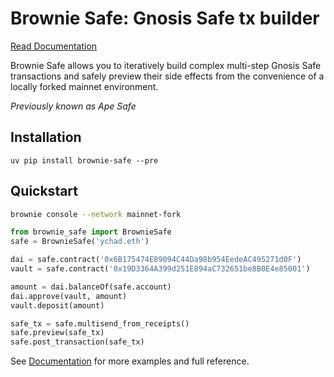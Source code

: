 # Brownie Safe: Gnosis Safe tx builder

[Read Documentation](https://safe.ape.tax/)

Brownie Safe allows you to iteratively build complex multi-step Gnosis Safe transactions and safely preview their side effects from the convenience of a locally forked mainnet environment.

*Previously known as Ape Safe*

## Installation

```
uv pip install brownie-safe --pre
```

## Quickstart

```bash
brownie console --network mainnet-fork
```

```python
from brownie_safe import BrownieSafe
safe = BrownieSafe('ychad.eth')

dai = safe.contract('0x6B175474E89094C44Da98b954EedeAC495271d0F')
vault = safe.contract('0x19D3364A399d251E894aC732651be8B0E4e85001')

amount = dai.balanceOf(safe.account)
dai.approve(vault, amount)
vault.deposit(amount)

safe_tx = safe.multisend_from_receipts()
safe.preview(safe_tx)
safe.post_transaction(safe_tx)
```

See [Documentation](https://safe.ape.tax/) for more examples and full reference.
